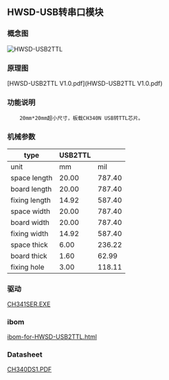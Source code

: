 ## HWSD-USB转串口模块

### 概念图

![HWSD-USB2TTL](HWSD-USB2TTL.PNG)

### 原理图

 [HWSD-USB2TTL V1.0.pdf](HWSD-USB2TTL V1.0.pdf) 

### 功能说明

		20mm*20mm超小尺寸，板载CH340N USB转TTL芯片。

### 机械参数

| type          | USB2TTL |        |
| ------------- | ------- | ------ |
| unit          | mm      | mil    |
| space length  | 20.00   | 787.40 |
| board length  | 20.00   | 787.40 |
| fixing length | 14.92   | 587.40 |
| space width   | 20.00   | 787.40 |
| board width   | 20.00   | 787.40 |
| fixing width  | 14.92   | 587.40 |
| space thick   | 6.00    | 236.22 |
| board thick   | 1.60    | 62.99  |
| fixing hole   | 3.00    | 118.11 |

### 驱动

 [CH341SER.EXE](CH341SER.EXE) 

### ibom

 [ibom-for-HWSD-USB2TTL.html](ibom-for-HWSD-USB2TTL.html) 

### Datasheet

 [CH340DS1.PDF](CH340DS1.PDF) 

